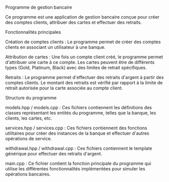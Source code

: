 Programme de gestion bancaire


Ce programme est une application de gestion bancaire conçue pour créer des comptes clients, attribuer des cartes et effectuer des retraits.




Fonctionnalités principales

Création de comptes clients : Le programme permet de créer des comptes clients en associant un utilisateur à une banque.

Attribution de cartes : Une fois un compte client créé, le programme permet d'attribuer une carte à ce compte. Les cartes peuvent être de différents types (Gold, Platinum, Black) avec des limites de retrait spécifiques.

Retraits : Le programme permet d'effectuer des retraits d'argent à partir des comptes clients. Le montant des retraits est vérifié par rapport à la limite de retrait autorisée pour la carte associée au compte client.




Structure du programme

models.hpp / models.cpp : Ces fichiers contiennent les définitions des classes représentant les entités du programme, telles que la banque, les clients, les cartes, etc.

services.hpp / services.cpp : Ces fichiers contiennent des fonctions utilitaires pour créer des instances de la banque et effectuer d'autres opérations de service.

withdrawal.hpp / withdrawal.cpp : Ces fichiers contiennent le template générique pour effectuer des retraits d'argent.

main.cpp : Ce fichier contient la fonction principale du programme qui utilise les différentes fonctionnalités implémentées pour simuler les opérations bancaires.




